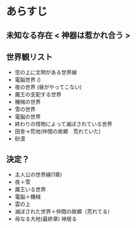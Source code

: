 # あらすじ
## 未知なる存在 < 神器は惹かれ合う >

## 世界観リスト
- 空の上に文明がある世界線
- 電脳世界 ()
- 夜の世界 (昼がやってこない)
- 魔王の支配する世界 
- 機械の世界
- 雪の世界
- 電脳の世界
- 終わりの怪物によって滅ぼされている世界
- 田舎→荒地(仲間の故郷　荒れていた)
- 砂漠

## 決定？
- 主人公の世界線(1章)
- 夜＋雪
- 魔王いる世界
- 電脳＋機械
- 雲の上
- 滅ぼされた世界＋仲間の故郷（荒れてる）
- 母なる大地(最終章) 神居る
